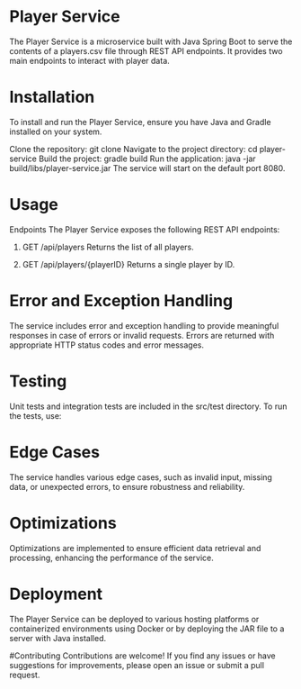 # Player Service
The Player Service is a microservice built with Java Spring Boot to serve the contents of a players.csv file through REST API endpoints. It provides two main endpoints to interact with player data.

# Installation
To install and run the Player Service, ensure you have Java and Gradle installed on your system.

Clone the repository: git clone <repository-url>
Navigate to the project directory: cd player-service
Build the project: gradle build
Run the application: java -jar build/libs/player-service.jar
The service will start on the default port 8080.

# Usage
Endpoints
The Player Service exposes the following REST API endpoints:

1. GET /api/players
Returns the list of all players.


2. GET /api/players/{playerID}
Returns a single player by ID.

# Error and Exception Handling
The service includes error and exception handling to provide meaningful responses in case of errors or invalid requests. Errors are returned with appropriate HTTP status codes and error messages.

# Testing
Unit tests and integration tests are included in the src/test directory. To run the tests, use:

# Edge Cases
The service handles various edge cases, such as invalid input, missing data, or unexpected errors, to ensure robustness and reliability.

# Optimizations
Optimizations are implemented to ensure efficient data retrieval and processing, enhancing the performance of the service.

# Deployment
The Player Service can be deployed to various hosting platforms or containerized environments using Docker or by deploying the JAR file to a server with Java installed.

#Contributing
Contributions are welcome! If you find any issues or have suggestions for improvements, please open an issue or submit a pull request.



